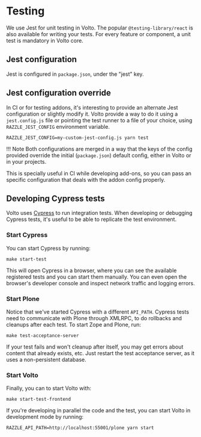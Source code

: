 # Testing

We use Jest for unit testing in Volto. The popular `@testing-library/react` is also
available for writing your tests. For every feature or component, a unit test is
mandatory in Volto core.

## Jest configuration

Jest is configured in `package.json`, under the "jest" key.

## Jest configuration override

In CI or for testing addons, it's interesting to provide an alternate Jest configuration
or slightly modify it. Volto provide a way to do it using a `jest.config.js` file or
pointing the test runner to a file of your choice, using `RAZZLE_JEST_CONFIG`
environment variable.

    RAZZLE_JEST_CONFIG=my-custom-jest-config.js yarn test

!!! Note
    Both configurations are merged in a way that the keys of the config provided override  the initial (`package.json`) default config, either in Volto or in your projects.

This is specially useful in CI while developing add-ons, so you can pass an specific configuration that deals with the addon config properly.


## Developing Cypress tests

Volto uses [Cypress](https://cypress.io) to run integration tests. When
developing or debugging Cypress tests, it's useful to be able to replicate the
test environment.

### Start Cypress

You can start Cypress by running:

```
make start-test
```

This will open Cypress in a browser, where you can see the available registered
tests and you can start them manually. You can even open the browser's
developer console and inspect network traffic and logging errors.

### Start Plone

Notice that we've started Cypress with a different `API_PATH`. Cypress tests
need to communicate with Plone through XMLRPC, to do rollbacks and cleanups
after each test. To start Zope and Plone, run:

```
make test-acceptance-server
```

If your test fails and won't cleanup after itself, you may get errors about
content that already exists, etc. Just restart the test acceptance server, as
it uses a non-persistent database.

### Start Volto

Finally, you can to start Volto with:

```
make start-test-frontend
```

If you're developing in parallel the code and the test, you can start Volto in
development mode by running:

```
RAZZLE_API_PATH=http://localhost:55001/plone yarn start
```
